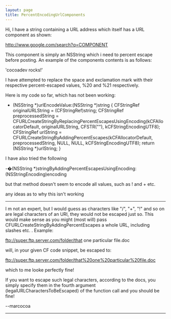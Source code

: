 ```yaml
---
layout: page
title: PercentEncodingUrlComponents
---
```


Hi,
I have a string containing a URL address which itself has a URL component as shown:

http://www.google.com/search?q=COMPONENT

This component is simply an NSString which i need to percent escape before posting. An example of the components contents is as follows:

'cocoadev rocks!'

I have attempted to replace the space and exclamation mark with their respective percent-escaped values, %20 and %21 respectively.

Here is my code so far, which has not been working:

    
- (NSString *)urlEncodeValue:(NSString *)string {
	CFStringRef originalURLString = (CFStringRef)string;
	CFStringRef preprocessedString = CFURLCreateStringByReplacingPercentEscapesUsingEncoding(kCFAllocatorDefault, originalURLString, CFSTR(""), kCFStringEncodingUTF8);
	CFStringRef urlString = CFURLCreateStringByAddingPercentEscapes(kCFAllocatorDefault, preprocessedString, NULL, NULL, kCFStringEncodingUTF8);
	return (NSString *)urlString;
}


I have also tried the following

    
-�(NSString *)stringByAddingPercentEscapesUsingEncoding:(NSStringEncoding)encoding


but that method doesn't seem to encode all values, such as ! and + etc.

any ideas as to why this isn't working

----
I m not an expert, but I would guess as characters like "/", "+", "!" and so on are legal characters of an URI, they would not be escaped just so. This would make sense as you might (most will) pass CFURLCreateStringByAddingPercentEscapes a whole URL, including slashes etc. . Example:

ftp://super.ftp.server.com/folder/that one particular file.doc

will, in your given CF code snippet, be escaped to:

ftp://super.ftp.server.com/folder/that%20one%20particular%20file.doc

which to me looke perfectly fine!

If you want to escape such legal characters, according to the docs, you simply specify them in the fourth argument (legalURLCharactersToBeEscaped) of the function call and you should be fine!

--marcocoa

----

